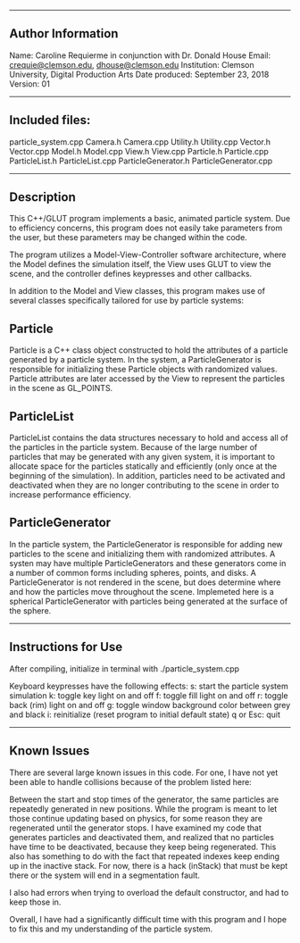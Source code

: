 -----------------------------------------------
Author Information
-----------------------------------------------
Name: Caroline Requierme in conjunction with Dr. Donald House
Email: crequie@clemson.edu, dhouse@clemson.edu
Institution: Clemson University, Digital Production Arts
Date produced: September 23, 2018
Version: 01

-----------------------------------------------
Included files:
-----------------------------------------------
particle_system.cpp
Camera.h
Camera.cpp
Utility.h
Utility.cpp
Vector.h
Vector.cpp
Model.h
Model.cpp
View.h
View.cpp
Particle.h
Particle.cpp
ParticleList.h
ParticleList.cpp
ParticleGenerator.h
ParticleGenerator.cpp

-----------------------------------------------
Description
-----------------------------------------------
This C++/GLUT program implements a basic, animated particle system. Due
to efficiency concerns, this program does not easily take parameters from
the user, but these parameters may be changed within the code.

The program utilizes a Model-View-Controller software architecture, where
the Model defines the simulation itself, the View uses GLUT to view the scene,
and the controller defines keypresses and other callbacks. 

In addition to the Model and View classes, this program makes use of several
classes specifically tailored for use by particle systems:

Particle
---------
Particle is a C++ class object constructed to hold the
attributes of a particle generated by a particle system.
In the system, a ParticleGenerator is responsible for
initializing these Particle objects with randomized values.
Particle attributes are later accessed by the View to 
represent the particles in the scene as GL_POINTS. 

ParticleList
------------
ParticleList contains the data structures necessary to
hold and access all of the particles in the particle system.
Because of the large number of particles that may be generated
with any given system, it is important to allocate space for
the particles statically and efficiently (only once at the
beginning of the simulation). In addition, particles need to be
activated and deactivated when they are no longer contributing to 
the scene in order to increase performance efficiency.

ParticleGenerator
-----------------
In the particle system, the ParticleGenerator is responsible
for adding new particles to the scene and initializing them
with randomized attributes. A systen may have multiple 
ParticleGenerators and these generators come in a number of
common forms including spheres, points, and disks. A 
ParticleGenerator is not rendered in the scene, but does 
determine where and how the particles move throughout the scene.
Implemeted here is a spherical ParticleGenerator with particles
being generated at the surface of the sphere.

-----------------------------------------------
Instructions for Use
-----------------------------------------------
 After compiling, initialize in terminal with ./particle_system.cpp

 Keyboard keypresses have the following effects:
   s: start the particle system simulation
   k: toggle key light on and off
   f: toggle fill light on and off
   r: toggle back (rim) light on and off
   g: toggle window background color between grey and black
   i: reinitialize (reset program to initial default state)
   q or Esc: quit 

-----------------------------------------------
Known Issues
-----------------------------------------------
There are several large known issues in this code.
For one, I have not yet been able to handle collisions 
because of the problem listed here:

Between the start and stop times of the generator, the same
particles are repeatedly generated in new positions. While the
program is meant to let those continue updating based on physics,
for some reason they are regenerated until the generator stops.
I have examined my code that generates particles and 
deactivated them, and realized that no particles have time to
be deactivated, because they keep being regenerated.
This also has something to do with the fact that repeated indexes
keep ending up in the inactive stack. For now, there is a 
hack (inStack) that must be kept there or the system will
end in a segmentation fault.

I also had errors when trying to overload the default constructor,
and had to keep those in.

Overall, I have had a significantly difficult time with this
program and I hope to fix this and my understanding of the particle system.

